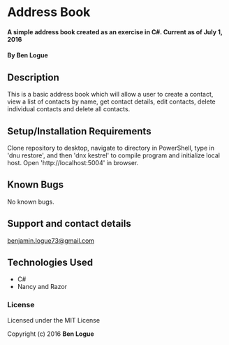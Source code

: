 # Address Book

#### A simple address book created as an exercise in C#. Current as of July 1, 2016

#### By Ben Logue

## Description

This is a basic address book which will allow a user to create a contact, view a list of contacts by name, get contact details, edit contacts, delete individual contacts and delete all contacts.

## Setup/Installation Requirements

Clone repository to desktop, navigate to directory in PowerShell, type in 'dnu restore', and then 'dnx kestrel' to compile program and initialize local host. Open 'http://localhost:5004' in browser.

## Known Bugs

No known bugs.

## Support and contact details

benjamin.logue73@gmail.com

## Technologies Used

* C#
* Nancy and Razor


### License

Licensed under the MIT License

Copyright (c) 2016 **Ben Logue**
